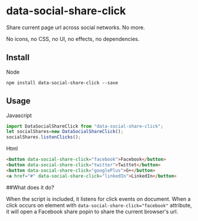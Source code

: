 # data-social-share-click

Share current page url across social networks. No more.

No icons, no CSS, no UI, no effects, no dependencies.

## Install

Node

```
npm install data-social-share-click --save
```

## Usage

Javascript
```javascript
import DataSocialShareClick from "data-social-share-click";
let socialShares=new DataSocialShareClick();
socialShares.listenClicks();
```

Html
```html
<button data-social-share-click="facebook">Facebook</button>
<button data-social-share-click="twitter">Twittet</button>
<button data-social-share-click="googlePlus">G+</button>
<a href="#" data-social-share-click="linkedIn">LinkedIn</button>
```

##What does it do?

When the script is included, it listens for click events on document. 
When a click occurs on element with `data-social-share-click="facebook"` attribute, 
it will open a Facebook share popin to share the current browser's url.
